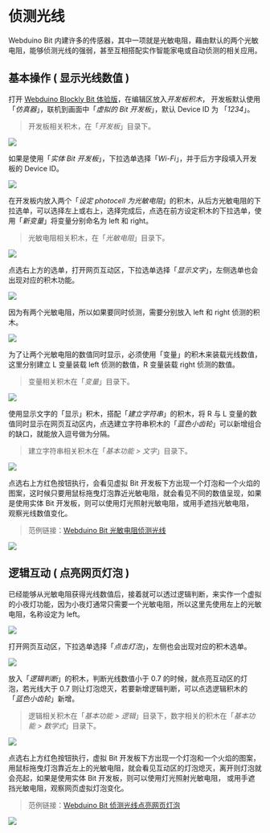 # 侦测光线

Webduino Bit 内建许多的传感器，其中一项就是光敏电阻，藉由默认的两个光敏电阻，能够侦测光线的强弱，甚至互相搭配实作智能家电或自动侦测的相关应用。

## 基本操作 ( 显示光线数值 )

打开 [Webduino Blockly Bit 体验版](https://webduino.com.cn/link.html?lang=zh-hans&type=blockly)，在编辑区放入*开发板积木*， 开发板默认使用「*仿真器*」，联机到画面中「*虚拟的 Bit 开发板*」，默认 Device ID 为 「*1234*」。

> 开发板相关积木，在「*开发板*」目录下。

![](img/tutorials/zh_cn/rgbmatrix-01.jpg)

如果是使用「*实体 Bit 开发板*」，下拉选单选择「*Wi-Fi*」，并于后方字段填入开发板的 Device ID。

![](img/tutorials/zh_cn/rgbmatrix-02.jpg)

在开发板内放入两个「*设定 photocell 为光敏电阻*」的积木，从后方光敏电阻的下拉选单，可以选择左上或右上，选择完成后，点选在前方设定积木的下拉选单，使用「*新变量*」将变量分别命名为 left 和 right。

> 光敏电阻相关积木，在「*光敏电阻*」目录下。

![](img/tutorials/zh_cn/photocell-01.jpg)

点选右上方的选单，打开网页互动区，下拉选单选择「*显示文字*」，左侧选单也会出现对应的积木功能。

![](img/tutorials/zh_cn/photocell-02.jpg)

因为有两个光敏电阻，所以如果要同时侦测，需要分别放入 left 和 right 侦测的积木。

![](img/tutorials/zh_cn/photocell-03.jpg)

为了让两个光敏电阻的数值同时显示，必须使用「变量」的积木来装载光线数值，这里分别建立 L 变量装载 left 侦测的数值，R 变量装载 right 侦测的数值。

> 变量相关积木在「*变量*」目录下。

![](img/tutorials/zh_cn/photocell-04.jpg)

使用显示文字的「显示」积木，搭配「*建立字符串*」的积木，将 R 与 L 变量的数值同时显示在网页互动区内，点选建立字符串积木的「*蓝色小齿轮*」可以新增组合的缺口，就能放入逗号做为分隔。

> 建立字符串相关积木在「*基本功能 > 文字*」目录下。

![](img/tutorials/zh_cn/photocell-05.jpg)

点选右上方红色按钮执行，会看见虚拟 Bit 开发板下方出现一个灯泡和一个火焰的图案，这时候只要用鼠标拖曳灯泡靠近光敏电阻，就会看见不同的数值呈现，如果是使用实体 Bit 开发板，则可以使用灯光照射光敏电阻，或用手遮挡光敏电阻， 观察光线数值变化。

> 范例链接：[Webduino Bit 光敏电阻侦测光线](https://webduino.com.cn/link.html?lang=zh-hans&type=example&blockly=photocell01)

![](img/tutorials/zh_cn/photocell-06.gif)

## 逻辑互动 ( 点亮网页灯泡 )

已经能够从光敏电阻获得光线数值后，接着就可以透过逻辑判断，来实作一个虚拟的小夜灯功能，因为小夜灯通常只需要一个光敏电阻，所以这里先使用左上的光敏电阻，名称设定为 left。

![](img/tutorials/zh_cn/photocell-07.jpg)

打开网页互动区，下拉选单选择「*点击灯泡*」，左侧也会出现对应的积木选单。

![](img/tutorials/zh_cn/photocell-08.jpg)

放入「*逻辑判断*」的积木，判断光线数值小于 0.7 的时候，就点亮互动区的灯泡，若光线大于 0.7 则让灯泡熄灭，若要新增逻辑判断，可以点选逻辑积木的「*蓝色小齿轮*」新增。

> 逻辑相关积木在「*基本功能 > 逻辑*」目录下，数字相关的积木在「*基本功能 > 数学式*」目录下。

![](img/tutorials/zh_cn/photocell-09.jpg)

点选右上方红色按钮执行，虚拟 Bit 开发板下方出现一个灯泡和一个火焰的图案，用鼠标拖曳灯泡靠近左上的光敏电阻，就会看见互动区的灯泡熄灭，离开则灯泡就会亮起，如果是使用实体 Bit 开发板，则可以使用灯光照射光敏电阻， 或用手遮挡光敏电阻，观察网页虚拟灯泡变化。

> 范例链接：[Webduino Bit 侦测光线点亮网页灯泡](https://webduino.com.cn/link.html?lang=zh-hans&type=example&blockly=photocell02)

![](img/tutorials/zh_cn/photocell-10.gif)
